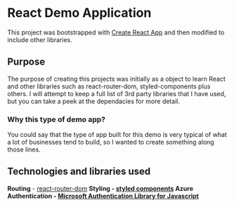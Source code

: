 # React Demo Application

This project was bootstrapped with [Create React App](https://github.com/facebook/create-react-app) and then modified to include other libraries.

## Purpose

The purpose of creating this projects was initially as a object to learn React and other libraries such as react-router-dom, styled-components plus others. I will attempt to keep a full list of 3rd party libraries that I have used, but you can take a peek at the dependacies for more detail.

### Why this type of demo app?

You could say that the type of app built for this demo is very typical of what a lot of businesses tend to build, so I wanted to create something along those lines.

## Technologies and libraries used

<strong>Routing</strong>  - [react-router-dom](https://www.npmjs.com/package/react-router-dom)
<strong>Styling</string>  - [styled components](https://styled-components.com/)
<strong>Azure Authentication</strong> - [Microsoft Authentication Library for Javascript](https://www.npmjs.com/package/msal)
